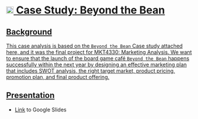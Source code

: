 # <a href="#"><img width="20" src=iamcici0424/pics/beyond_the_bean.png > Case Study: Beyond the Bean

## Background

This case analysis is based on the `Beyond the Bean` Case study attached here, and it was the final project for MKT4330: Marketing Analysis. We want to ensure that the launch of the board game café `Beyond the Bean` happens successfully within the next year by designing an effective marketing plan that includes SWOT analysis, the right target market, product pricing, promotion plan, and final product offering.


## Presentation

* [Link](https://docs.google.com/presentation/d/1sr11CUpH9lkpmbCLrZjkkfzEUxqqIm9GWfWdU7QLTFc/edit) to Google Slides


